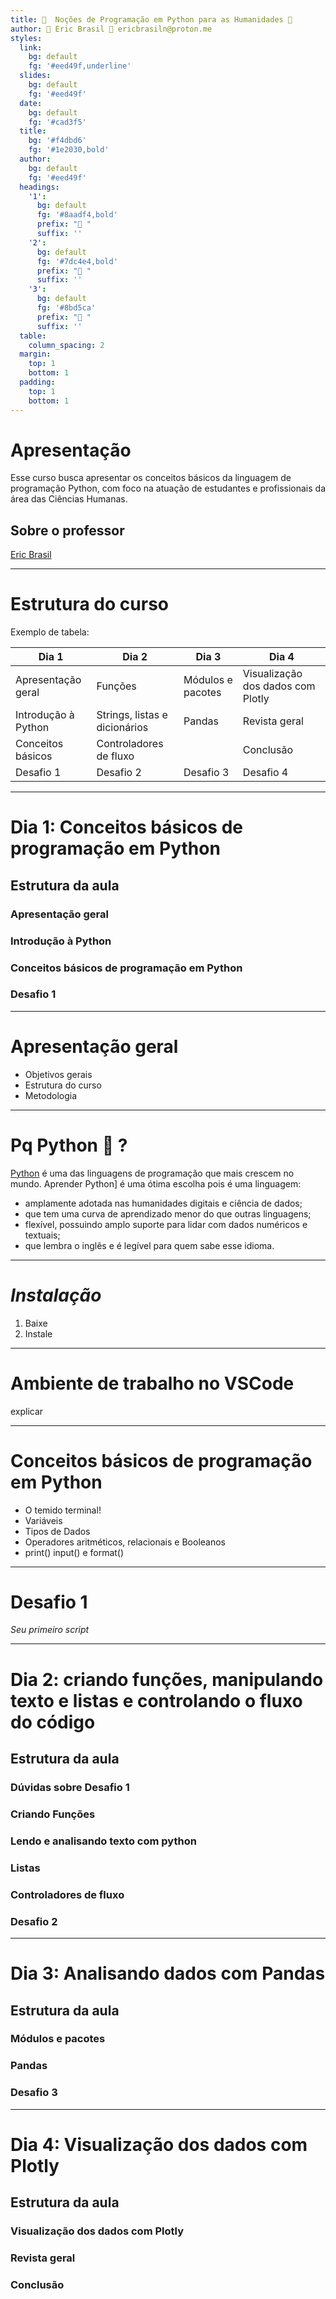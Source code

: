 ```yaml
---
title:   Noções de Programação em Python para as Humanidades 
author:  Eric Brasil 󰇰 ericbrasiln@proton.me
styles:
  link:
    bg: default
    fg: '#eed49f,underline'
  slides:
    bg: default
    fg: '#eed49f'
  date:
    bg: default
    fg: '#cad3f5'
  title:
    bg: '#f4dbd6'
    fg: '#1e2030,bold'
  author:
    bg: default
    fg: '#eed49f'
  headings:
    '1':
      bg: default
      fg: '#8aadf4,bold'
      prefix: " "
      suffix: ''
    '2':
      bg: default
      fg: '#7dc4e4,bold'
      prefix: " "
      suffix: ''
    '3':
      bg: default
      fg: '#8bd5ca'
      prefix: " "
      suffix: ''
  table:
    column_spacing: 2
  margin:
    top: 1
    bottom: 1
  padding:
    top: 1
    bottom: 1
---
```


# Apresentação

Esse curso busca apresentar os conceitos básicos da linguagem de programação Python, com foco na atuação de estudantes e profissionais da área das Ciências Humanas.

## Sobre o professor

[Eric Brasil](https://ericbrasiln.github.io/)

---

# Estrutura do curso

Exemplo de tabela:

| Dia 1                 | Dia 2                         | Dia 3             | Dia 4 |
| -----                 | -----                         | ----------------- | ----- |
| Apresentação geral    | Funções                       | Módulos e pacotes | Visualização dos dados com Plotly |
| Introdução à Python   | Strings, listas e dicionários | Pandas            | Revista geral |
| Conceitos básicos     | Controladores de fluxo        |                   | Conclusão |
| Desafio 1             | Desafio 2                     | Desafio 3         | Desafio 4 |

---

# Dia 1: Conceitos básicos de programação em Python

## Estrutura da aula

### Apresentação geral
### Introdução à Python
### Conceitos básicos de programação em Python   
### Desafio 1

---
# Apresentação geral
- Objetivos gerais
- Estrutura do curso
- Metodologia

---
# Pq Python 󱔎 ?

[Python](https://docs.constellate.org/key-terms/#python) é uma das linguagens de programação que mais crescem no mundo. Aprender Python] é uma ótima escolha pois é uma linguagem:

* amplamente adotada nas humanidades digitais e ciência de dados;
* que tem uma curva de aprendizado menor do que outras linguagens; 
* flexível, possuindo amplo suporte para lidar com dados numéricos e textuais;
* que lembra o inglês e é legível para quem sabe esse idioma.

---

# *Instalação*

1. Baixe
2. Instale

---
# Ambiente de trabalho no VSCode

explicar 

---

# Conceitos básicos de programação em Python   
- O temido terminal!
- Variáveis
- Tipos de Dados
- Operadores aritméticos, relacionais e Booleanos
- print() input() e format()

---

# Desafio 1

*Seu primeiro script*

---

# Dia 2: criando funções, manipulando texto e listas e controlando o fluxo do código

## Estrutura da aula

### Dúvidas sobre Desafio 1
### Criando Funções
### Lendo e analisando texto com python
### Listas
### Controladores de fluxo
### Desafio 2

---

# Dia 3: Analisando dados com Pandas

## Estrutura da aula

### Módulos e pacotes
### Pandas
### Desafio 3
---

# Dia 4: Visualização dos dados com Plotly

## Estrutura da aula

### Visualização dos dados com Plotly
### Revista geral
### Conclusão